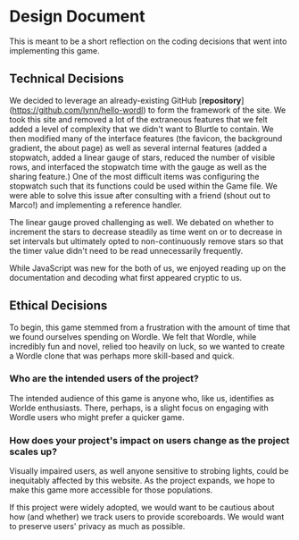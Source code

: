 # Design Document
This is meant to be a short reflection on the coding decisions that went into implementing this game.

## Technical Decisions

We decided to leverage an already-existing GitHub [**repository**] (https://github.com/lynn/hello-wordl) to form the framework of the site. We took this site and removed a lot of the extraneous features that we felt added a level of complexity that we didn't want to Blurtle to contain. We then modified many of the interface features (the favicon, the background gradient, the about page) as well as several internal features (added a stopwatch, added a linear gauge of stars, reduced the number of visible rows, and interfaced the stopwatch time with the gauge as well as the sharing feature.) One of the most difficult items was configuring the stopwatch such that its functions could be used within the Game file. We were able to solve this issue after consulting with a friend (shout out to Marco!) and implementing a reference handler. 

The linear gauge proved challenging as well. We debated on whether to increment the stars to decrease steadily as time went on or to decrease in set intervals but ultimately opted to non-continuously remove stars so that the timer value didn't need to be read unnecessarily frequently. 

While JavaScript was new for the both of us, we enjoyed reading up on the documentation and decoding what first appeared cryptic to us.

## Ethical Decisions

To begin, this game stemmed from a frustration with the amount of time that we found ourselves spending on Wordle. We felt that Wordle, while incredibly fun and novel, relied too heavily on luck, so we wanted to create a Wordle clone that was perhaps more skill-based and quick. 

### Who are the intended users of the project? 
The intended audience of this game is anyone who, like us, identifies as Worlde enthusiasts. There, perhaps, is a slight focus on engaging with Wordle users who might prefer a quicker game.


### How does your project's impact on users change as the project scales up? 

Visually impaired users, as well anyone sensitive to strobing lights, could be inequitably affected by this website. As the project expands, we hope to make this game more accessible for those populations. 

If this project were widely adopted, we would want to be cautious about how (and whether) we track users to provide scoreboards. We would want to preserve users' privacy as much as possible. 
